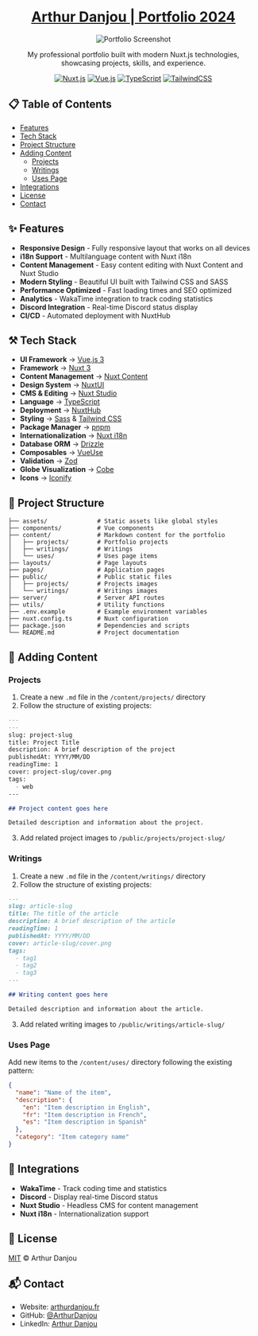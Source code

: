 <div align="center">

# [Arthur Danjou | Portfolio 2024](https://arthurdanjou.fr/)

![Portfolio Screenshot](public/portfolio/preview.png)

My professional portfolio built with modern Nuxt.js technologies, showcasing projects, skills, and experience.

[![Nuxt.js](https://img.shields.io/badge/Nuxt.js-00DC82?style=for-the-badge&logo=nuxt.js&logoColor=white)](https://nuxt.com/)
[![Vue.js](https://img.shields.io/badge/Vue.js-4FC08D?style=for-the-badge&logo=vue.js&logoColor=white)](https://vuejs.org/)
[![TypeScript](https://img.shields.io/badge/TypeScript-3178C6?style=for-the-badge&logo=typescript&logoColor=white)](https://www.typescriptlang.org/)
[![TailwindCSS](https://img.shields.io/badge/Tailwind_CSS-38B2AC?style=for-the-badge&logo=tailwind-css&logoColor=white)](https://tailwindcss.com/)

</div>

## 📋 Table of Contents

- [Features](#-features)
- [Tech Stack](#️-tech-stack)
- [Project Structure](#-project-structure)
- [Adding Content](#-adding-content)
  - [Projects](#projects)
  - [Writings](#writings)
  - [Uses Page](#uses-page)
- [Integrations](#-integrations)
- [License](#-license)
- [Contact](#-contact)

## ✨ Features

- **Responsive Design** - Fully responsive layout that works on all devices
- **i18n Support** - Multilanguage content with Nuxt i18n
- **Content Management** - Easy content editing with Nuxt Content and Nuxt Studio
- **Modern Styling** - Beautiful UI built with Tailwind CSS and SASS
- **Performance Optimized** - Fast loading times and SEO optimized
- **Analytics** - WakaTime integration to track coding statistics
- **Discord Integration** - Real-time Discord status display
- **CI/CD** - Automated deployment with NuxtHub

## ⚒️ Tech Stack

- **UI Framework** → [Vue.js 3](https://vuejs.org/)
- **Framework** → [Nuxt 3](https://nuxt.com/)
- **Content Management** → [Nuxt Content](https://content.nuxtjs.org/)
- **Design System** → [NuxtUI](https://ui.nuxt.com/)
- **CMS & Editing** → [Nuxt Studio](https://nuxt.studio)
- **Language** → [TypeScript](https://www.typescriptlang.org/)
- **Deployment** → [NuxtHub](https://hub.nuxt.com/)
- **Styling** → [Sass](https://sass-lang.com/) & [Tailwind CSS](https://tailwindcss.com/)
- **Package Manager** → [pnpm](https://pnpm.io/)
- **Internationalization** → [Nuxt i18n](https://i18n.nuxtjs.org/)
- **Database ORM** → [Drizzle](https://orm.drizzle.team/)
- **Composables** → [VueUse](https://vueuse.org/)
- **Validation** → [Zod](https://zod.dev/)
- **Globe Visualization** → [Cobe](https://github.com/shuding/cobe)
- **Icons** → [Iconify](https://iconify.design/)

## 📂 Project Structure

```
├── assets/              # Static assets like global styles
├── components/          # Vue components
├── content/             # Markdown content for the portfolio
│   ├── projects/        # Portfolio projects
│   ├── writings/        # Writings
│   └── uses/            # Uses page items
├── layouts/             # Page layouts
├── pages/               # Application pages
├── public/              # Public static files
│   ├── projects/        # Projects images
│   └── writings/        # Writings images
├── server/              # Server API routes
├── utils/               # Utility functions
├── .env.example         # Example environment variables
├── nuxt.config.ts       # Nuxt configuration
├── package.json         # Dependencies and scripts
└── README.md            # Project documentation
```

## 🍱 Adding Content

### Projects

1. Create a new `.md` file in the `/content/projects/` directory
2. Follow the structure of existing projects:

```md
---
---
slug: project-slug
title: Project Title
description: A brief description of the project
publishedAt: YYYY/MM/DD
readingTime: 1
cover: project-slug/cover.png
tags:
  - web
---

## Project content goes here

Detailed description and information about the project.
```

3. Add related project images to `/public/projects/project-slug/`

### Writings

1. Create a new `.md` file in the `/content/writings/` directory
2. Follow the structure of existing projects:

```md
---
slug: article-slug
title: The title of the article
description: A brief description of the article
readingTime: 1
publishedAt: YYYY/MM/DD
cover: article-slug/cover.png
tags:
  - tag1
  - tag2
  - tag3
---

## Writing content goes here

Detailed description and information about the article.
```

3. Add related writing images to `/public/writings/article-slug/`

### Uses Page

Add new items to the `/content/uses/` directory following the existing pattern:

```json
{
  "name": "Name of the item",
  "description": {
    "en": "Item description in English",
    "fr": "Item description in French",
    "es": "Item description in Spanish"
  },
  "category": "Item category name"
}
```

## 🔌 Integrations

- **WakaTime** - Track coding time and statistics
- **Discord** - Display real-time Discord status
- **Nuxt Studio** - Headless CMS for content management
- **Nuxt i18n** - Internationalization support

## 📄 License

[MIT](./LICENSE) © Arthur Danjou

## 📬 Contact

- Website: [arthurdanjou.fr](https://arthurdanjou.fr)
- GitHub: [@ArthurDanjou](https://github.com/ArthurDanjou)
- LinkedIn: [Arthur Danjou](https://linkedin.com/in/arthurdanjou)
